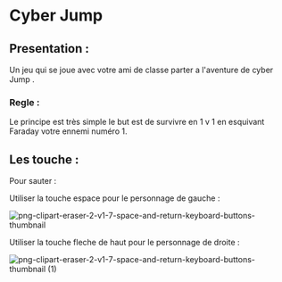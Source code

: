 # Cyber Jump

## Presentation :

Un jeu qui se joue avec votre ami de classe parter a l'aventure de cyber Jump .

### Regle :

Le principe est très simple le but est de survivre en 1 v 1 en esquivant Faraday votre ennemi numéro 1.

## Les touche :

Pour sauter :

Utiliser la touche espace pour le personnage de gauche :

![png-clipart-eraser-2-v1-7-space-and-return-keyboard-buttons-thumbnail](https://github.com/Lioxyze/Video-Game-Brief-2/assets/160881557/7738ef60-05db-4f7b-96a0-5f1d50e4131b)

Utiliser la touche fleche de haut pour le personnage de droite :

![png-clipart-eraser-2-v1-7-space-and-return-keyboard-buttons-thumbnail (1)](https://github.com/Lioxyze/Video-Game-Brief-2/assets/160881557/d8ee14a8-8569-47a5-8ca5-7fc873573440)
